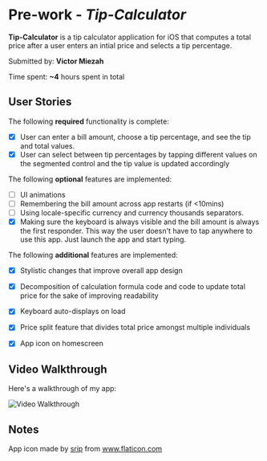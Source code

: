 
# Pre-work - *Tip-Calculator*

**Tip-Calculator** is a tip calculator application for iOS that computes a total price after a user enters an intial price and selects a tip percentage.

Submitted by: **Victor Miezah**

Time spent: **~4** hours spent in total

## User Stories

The following **required** functionality is complete:

* [x] User can enter a bill amount, choose a tip percentage, and see the tip and total values.
* [x] User can select between tip percentages by tapping different values on the segmented control and the tip value is updated accordingly

The following **optional** features are implemented:

* [ ] UI animations
* [ ] Remembering the bill amount across app restarts (if <10mins)
* [ ] Using locale-specific currency and currency thousands separators.
* [x] Making sure the keyboard is always visible and the bill amount is always the first responder. This way the user doesn't have to tap anywhere to use this app. Just launch the app and start typing.

The following **additional** features are implemented:

* [x] Stylistic changes that improve overall app design
* [x] Decomposition of calculation formula code and code to update total price for the sake of improving readability
* [x] Keyboard auto-displays on load
* [x] Price split feature that divides total price amongst multiple individuals
* [x] App icon on homescreen


## Video Walkthrough

Here's a walkthrough of my app:

<img src='http://g.recordit.co/5cmztw59fc.gif' title='Video Walkthrough' width='' alt='Video Walkthrough' />

## Notes


<div>App icon made by <a href="https://www.flaticon.com/authors/srip" title="srip">srip</a> from <a href="https://www.flaticon.com/" title="Flaticon">www.flaticon.com</a></div>

